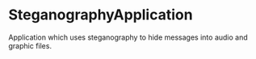 # SteganographyApplication
Application which uses steganography to hide messages into audio and graphic files.
